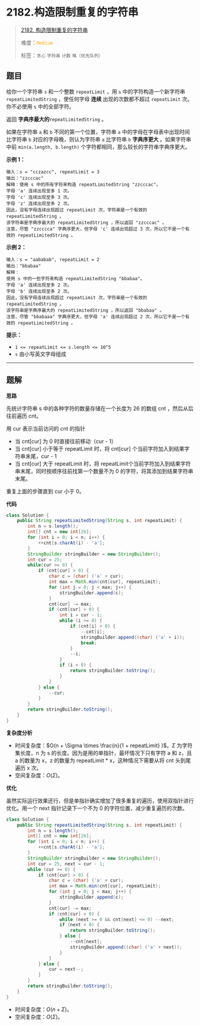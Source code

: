 # 2182.构造限制重复的字符串

> [2182. 构造限制重复的字符串](https://leetcode.cn/problems/construct-string-with-repeat-limit/)
>
> 难度：<font color=orange>`Medium`</font>
>
> 标签：`贪心` `字符串` `计数` `堆（优先队列）`

## 题目

给你一个字符串 `s` 和一个整数 `repeatLimit` ，用 `s` 中的字符构造一个新字符串 `repeatLimitedString` ，使任何字母 **连续** 出现的次数都不超过 `repeatLimit` 次。你不必使用 `s` 中的全部字符。

返回 **字典序最大的**`repeatLimitedString` 。

如果在字符串 `a` 和 `b` 不同的第一个位置，字符串 `a` 中的字母在字母表中出现时间比字符串 `b` 对应的字母晚，则认为字符串 `a` 比字符串 `b` **字典序更大** 。如果字符串中前 `min(a.length, b.length)` 个字符都相同，那么较长的字符串字典序更大。

**示例 1：**

```
输入：s = "cczazcc", repeatLimit = 3
输出："zzcccac"
解释：使用 s 中的所有字符来构造 repeatLimitedString "zzcccac"。
字母 'a' 连续出现至多 1 次。
字母 'c' 连续出现至多 3 次。
字母 'z' 连续出现至多 2 次。
因此，没有字母连续出现超过 repeatLimit 次，字符串是一个有效的 repeatLimitedString 。
该字符串是字典序最大的 repeatLimitedString ，所以返回 "zzcccac" 。
注意，尽管 "zzcccca" 字典序更大，但字母 'c' 连续出现超过 3 次，所以它不是一个有效的 repeatLimitedString 。
```

**示例 2：**

```
输入：s = "aababab", repeatLimit = 2
输出："bbabaa"
解释：
使用 s 中的一些字符来构造 repeatLimitedString "bbabaa"。 
字母 'a' 连续出现至多 2 次。 
字母 'b' 连续出现至多 2 次。 
因此，没有字母连续出现超过 repeatLimit 次，字符串是一个有效的 repeatLimitedString 。 
该字符串是字典序最大的 repeatLimitedString ，所以返回 "bbabaa" 。 
注意，尽管 "bbabaaa" 字典序更大，但字母 'a' 连续出现超过 2 次，所以它不是一个有效的 repeatLimitedString 。
```

**提示：**

* `1 <= repeatLimit <= s.length <= 10^5`
* `s` 由小写英文字母组成

--------------------

## 题解

**思路**

先统计字符串 s 中的各种字符的数量存储在一个长度为 26 的数组 cnt ，然后从后往前遍历 cnt。

用 cur 表示当前访问的 cnt 的指针

- 当 cnt[cur] 为 0 时直接往前移动（cur - 1）
- 当 cnt[cur] 小于等于 repeatLimit 时，将 cnt[cur] 个当前字符加入到结果字符串末尾，cur - 1
- 当 cnt[cur] 大于 repeatLimit 时，将 repeatLimit个当前字符加入到结果字符串末尾，同时按顺序往前找第一个数量不为 0 的字符，将其添加到结果字符串末尾。

重复上面的步骤直到 cur 小于 0。

**代码**

```java
class Solution {
    public String repeatLimitedString(String s, int repeatLimit) {
        int n = s.length();
        int[] cnt = new int[26];
        for (int i = 0; i < n; i++) {
            ++cnt[s.charAt(i) - 'a'];
        }
        StringBuilder stringBuilder = new StringBuilder();
        int cur = 25;
        while(cur >= 0) {
            if (cnt[cur] > 0) {
                char c = (char) ('a' + cur);
                int max = Math.min(cnt[cur], repeatLimit);
                for (int j = 0; j < max; j++) {
                    stringBuilder.append(c);
                }
                cnt[cur] -= max;
                if (cnt[cur] > 0) {
                    int i = cur - 1;
                    while (i >= 0) {
                        if (cnt[i] > 0) {
                            --cnt[i];
                            stringBuilder.append((char) ('a' + i));
                            break;
                        }
                        --i;
                    }
                    if (i < 0) {
                        return stringBuilder.toString();
                    }
                }
            } else {
                --cur;
            }
        }
        return stringBuilder.toString();
    }
}
```

**复杂度分析**

- 时间复杂度：$O(n + \Sigma \times \frac{n}{1 + repeatLimit} )$。$\Sigma$ 为字符集长度，n 为 s 的长度。因为是用的单指针，最坏情况下只有字符 a 和 z，且 a 的数量为 x，z 的数量为 repeatLimit * x，这种情况下需要从将 cnt 头到尾遍历 x 次。
- 空间复杂度：$O(\Sigma )$。

**优化**

虽然实际运行效果还行，但是单指针确实增加了很多重复的遍历，使用双指针进行优化。用一个 next 指针记录下一个不为 0 的字符位置，减少重复遍历的次数。

```java
class Solution {
    public String repeatLimitedString(String s, int repeatLimit) {
        int n = s.length();
        int[] cnt = new int[26];
        for (int i = 0; i < n; i++) {
            ++cnt[s.charAt(i) - 'a'];
        }
        StringBuilder stringBuilder = new StringBuilder();
        int cur = 25, next = cur - 1;
        while (cur >= 0) {
            if (cnt[cur] > 0) {
                char c = (char) ('a' + cur);
                int max = Math.min(cnt[cur], repeatLimit);
                for (int j = 0; j < max; j++) {
                    stringBuilder.append(c);
                }
                cnt[cur] -= max;
                if (cnt[cur] > 0) {
                    while (next >= 0 && cnt[next] <= 0) --next;
                    if (next < 0) {
                        return stringBuilder.toString();
                    } else {
                        --cnt[next];
                        stringBuilder.append((char) ('a' + next));
                    }
                }
            } else {
                cur = next--;
            }
        }
        return stringBuilder.toString();
    }
}
```

- 时间复杂度：$O(n + \Sigma )$。
- 空间复杂度：$O(\Sigma )$。

